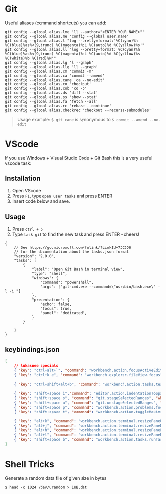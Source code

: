 
# Git
Useful aliases (command shortcuts) you can add:
```shell
git config --global alias.lme 'll --author="<ENTER_YOUR_NAME>"'
git config --global alias.me 'config --global user.name'
git config --global alias.l "log --pretty=format:'%C(cyan)%h %C(blue)%as%<(9,trunc) %C(magenta)%cL %C(auto)%d %C(yellow)%s'"
git config --global alias.ll "log --pretty=format:'%C(cyan)%h %C(blue)%as%<(9,trunc) %C(magenta)%cL %C(auto)%d %C(yellow)%s %C(white)%b %C(red)%N'"
git config --global alias.lg 'l --graph'
git config --global alias.llg 'll --graph'
git config --global alias.cm 'commit -m'
git config --global alias.ca 'commit --amend'
git config --global alias.cane 'ca --no-edit'
git config --global alias.co 'checkout'
git config --global alias.cob 'co -b'
git config --global alias.ds 'diff --stat'
git config --global alias.ss 'show --stat'
git config --global alias.fa 'fetch --all'
git config --global alias.rc 'rebase --continue'
git config --global alias.checkrec 'checkout --recurse-submodules'

```
> Usage example: `$ git cane` is synonymous to `$ commit --amend --no-edit`

# VScode

If you use Windows + Visual Studio Code + Git Bash this is a very useful vscode task:

## Installation
1. Open VScode
2. Press `F1`, type `open user tasks` and press ENTER
3. Insert code below and save.
## Usage
1. Press `ctrl + p`
2. Type `task git` to find the new task and press ENTER - cheers!
```shell
{
    // See https://go.microsoft.com/fwlink/?LinkId=733558
    // for the documentation about the tasks.json format
    "version": "2.0.0",
    "tasks": [
        {
            "label": "Open Git Bash in terminal view",
            "type": "shell",
            "windows": {
                "command": "powershell",
                "args": ["git-cmd.exe --command=\"usr/bin/bash.exe\" -l -i "]
            },
            "presentation": {
                "echo": false,
                "focus": true,
                "panel": "dedicated",
            }
        }
    
    ]
}
```
## keybindings.json

```json
[
    // lukasnee specials
    { "key": "ctrl+alt+`", "command": "workbench.action.focusActiveEditorGroup" },
    { "key": "ctrl+k e", "command": "workbench.explorer.fileView.focus" },
    
    { "key": "ctrl+shift+alt+b", "command": "workbench.action.tasks.test" },
    
    { "key": "shift+space i","command": "editor.action.indentationToSpaces" },
    { "key": "shift+space s", "command": "git.stageSelectedRanges", "when": "isInDiffEditor" },
    { "key": "shift+space u", "command": "git.unstageSelectedRanges", "when": "isInDiffEditor" },
    { "key": "shift+space p", "command": "workbench.action.problems.focus" },
    { "key": "shift+space t", "command": "workbench.action.toggleMaximizedPanel"},
    
    { "key": "alt+k", "command": "workbench.action.terminal.resizePaneUp" },
    { "key": "alt+j", "command": "workbench.action.terminal.resizePaneDown" },
    { "key": "alt+h", "command": "workbench.action.terminal.resizePaneLeft" },
    { "key": "alt+l", "command": "workbench.action.terminal.resizePaneRight" },
    { "key": "shift+space b", "command": "workbench.action.tasks.runTask", "args": "Build All (Release)" },
]
```

# Shell Tricks
Generate a random data file of given size in bytes  
```shell
$ head -c 1024 /dev/urandom > 1KB.dat
```
